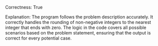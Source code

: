 Correctness: True

Explanation: The program follows the problem description accurately. It correctly handles the rounding of non-negative integers to the nearest integer that ends with zero. The logic in the code covers all possible scenarios based on the problem statement, ensuring that the output is correct for every potential case.